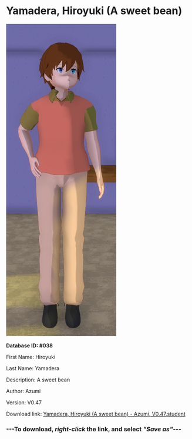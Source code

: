 # Yamadera, Hiroyuki (A sweet bean)

<img src="https://raw.githubusercontent.com/Arbiter1223/Daigaku-Gurashi-Custom-Students/master/Students/Files/Yamadera%2C%20Hiroyuki%20(A%20sweet%20bean).png" title="Yamadera, Hiroyuki (A sweet bean) - Azumi, V0.47">

**Database ID: #038**

First Name: Hiroyuki

Last Name: Yamadera

Description: A sweet bean

Author: Azumi

Version: V0.47

Download link: <a href="https://raw.githubusercontent.com/Arbiter1223/Daigaku-Gurashi-Custom-Students/master/Students/Files/Yamadera%2C%20Hiroyuki%20(A%20sweet%20bean)%20-%20Azumi%2C%20V0.47.student">Yamadera, Hiroyuki (A sweet bean) - Azumi, V0.47.student</a>

### ---**To download, _right-click_ the link, and select _"Save as"_**---
